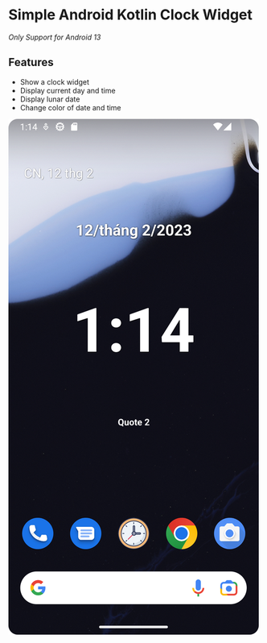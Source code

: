 # Simple Android Kotlin Clock Widget 

*Only Support for Android 13*

## Features

- Show a clock widget
- Display current day and time
- Display lunar date
- Change color of date and time

![Screenshot](screenshot.png?raw=true "Screenshot Android Widget")